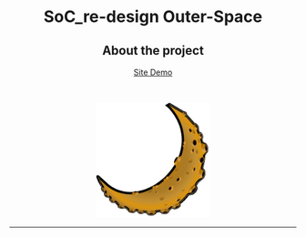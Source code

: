
  <h1 align="center"> SoC_re-design Outer-Space</h1>
  <h2 align="center"> About the project</h2>
  <p align="center">
    <a  href="https://soc-redesign-outer-space.netlify.app/">
      Site Demo
    </a>
  </p>
<br>
<p align="center">
<img width="200px%"  src="./public/MoonIconTabBar.png">
</p>

---

